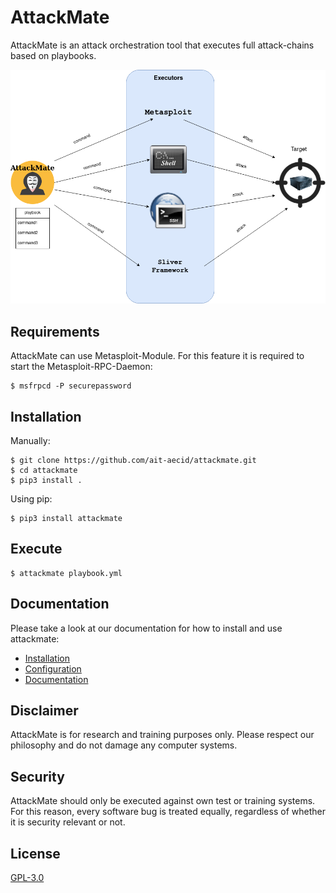 # AttackMate

AttackMate is an attack orchestration tool that executes full attack-chains based on playbooks.

![AttackMate Schema](images/attackmate-schema.png "AttackMate Schema")

## Requirements

AttackMate can use Metasploit-Module. For this feature it is
required to start the Metasploit-RPC-Daemon:

```
$ msfrpcd -P securepassword
```

## Installation

Manually:

```
$ git clone https://github.com/ait-aecid/attackmate.git
$ cd attackmate
$ pip3 install .
```

Using pip:

```
$ pip3 install attackmate
```

## Execute

```
$ attackmate playbook.yml
```

## Documentation

Please take a look at our documentation for how to install and use attackmate:

* [Installation](https://aeciddocs.ait.ac.at/attackmate/current/readme_link.html#)
* [Configuration](https://aeciddocs.ait.ac.at/attackmate/current/configuration/configuration.html)
* [Documentation](https://aeciddocs.ait.ac.at/attackmate)

## Disclaimer

AttackMate is for research and training purposes only. Please respect our philosophy and
do not damage any computer systems.

## Security

AttackMate should only be executed against own test or training systems.
For this reason, every software bug is treated equally, regardless of
whether it is security relevant or not.

## License

[GPL-3.0](LICENSE)
